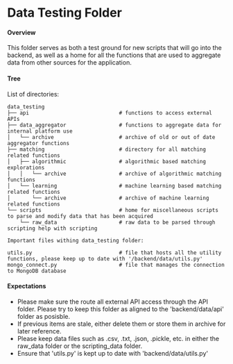 # Data Testing Folder

#### Overview

This folder serves as both a test ground for new scripts that will go into the backend, as well as a home
for all the functions that are used to aggregate data from other sources for the application.

#### Tree

List of directories:

```
data_testing
├── api                             # functions to access external APIs
├── data_aggregator                 # functions to aggregate data for internal platform use
│   └── archive                     # archive of old or out of date aggregator functions
├── matching                        # directory for all matching related functions
│   ├── algorithmic                 # algorithmic based matching explorations
│   │   └── archive                 # archive of algorithmic matching functions
│   └── learning                    # machine learning based matching related functions
│       └── archive                 # archive of machine learning related functions
└── scripts                         # home for miscellaneous scripts to parse and modify data that has been acquired
    └── raw_data                    # raw data to be parsed through scripting help with scripting

Important files withing data_testing folder:

utils.py                            # file that hosts all the utility functions, please keep up to date with '/backend/data/utils.py'
mongo_connect.py                    # file that manages the connection to MongoDB database
```

#### Expectations

- Please make sure the route all external API access through the API folder. Please try to keep this folder as aligned to the 'backend/data/api' folder as posisble.
- If previous items are stale, either delete them or store them in archive for later reference.
- Please keep data files such as .csv, .txt, .json, .pickle, etc. in either the raw_data folder or the scripting_data folder.
- Ensure that 'utils.py' is kept up to date with 'backend/data/utils.py'
